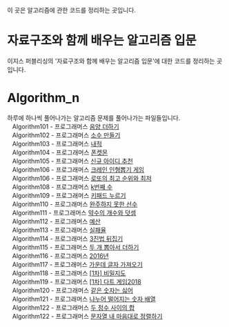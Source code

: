 
이 곳은 알고리즘에 관한 코드를 정리하는 곳입니다.

# 자료구조와 함께 배우는 알고리즘 입문
이지스 퍼블리싱의 '자료구조와 함께 배우는 알고리즘 입문'에 대한 코드를 정리하는 곳입니다.

# Algorithm_n
하루에 하나씩 풀어나가는 알고리즘 문제를 풀어나가는 파일들입니다.<br>
&nbsp;&nbsp;&nbsp;Algorithm101 - 프로그래머스 [음양 더하기](https://programmers.co.kr/learn/courses/30/lessons/76501)<br>
&nbsp;&nbsp;&nbsp;Algorithm102 - 프로그래머스 [소수 만들기](https://programmers.co.kr/learn/courses/30/lessons/12977)<br>
&nbsp;&nbsp;&nbsp;Algorithm103 - 프로그래머스 [내적](https://programmers.co.kr/learn/courses/30/lessons/70128)<br>
&nbsp;&nbsp;&nbsp;Algorithm104 - 프로그래머스 [폰켓몬](https://programmers.co.kr/learn/courses/30/lessons/1845)<br>
&nbsp;&nbsp;&nbsp;Algorithm105 - 프로그래머스 [신규 아이디 추천](https://programmers.co.kr/learn/courses/30/lessons/72410)<br>
&nbsp;&nbsp;&nbsp;Algorithm106 - 프로그래머스 [크레인 인형뽑기 게임](https://programmers.co.kr/learn/courses/30/lessons/64061)<br>
&nbsp;&nbsp;&nbsp;Algorithm106 - 프로그래머스 [로또의 최고 순위와 최저 ](https://programmers.co.kr/learn/courses/30/lessons/77484)<br>
&nbsp;&nbsp;&nbsp;Algorithm108 - 프로그래머스 [k번째 수](https://programmers.co.kr/learn/courses/30/lessons/42748)<br>
&nbsp;&nbsp;&nbsp;Algorithm109 - 프로그래머스 [키패드 누르기](https://programmers.co.kr/learn/courses/30/lessons/67256)<br>
&nbsp;&nbsp;&nbsp;Algorithm110 - 프로그래머스 [완주하지 못한 선수](https://programmers.co.kr/learn/courses/30/lessons/42576)<br>
&nbsp;&nbsp;&nbsp;Algorithm111 - 프로그래머스 [약수의 개수와 덧셈](https://programmers.co.kr/learn/courses/30/lessons/77884)<br>
&nbsp;&nbsp;&nbsp;Algorithm112 - 프로그래머스 [예산](https://programmers.co.kr/learn/courses/30/lessons/12982)<br>
&nbsp;&nbsp;&nbsp;Algorithm113 - 프로그래머스 [실패율](https://programmers.co.kr/learn/courses/30/lessons/12982)<br>
&nbsp;&nbsp;&nbsp;Algorithm114 - 프로그래머스 [3진법 뒤집기](https://programmers.co.kr/learn/courses/30/lessons/68935)<br>
&nbsp;&nbsp;&nbsp;Algorithm115 - 프로그래머스 [두 개 뽑아서 더하기](https://programmers.co.kr/learn/courses/30/lessons/68644)<br>
&nbsp;&nbsp;&nbsp;Algorithm116 - 프로그래머스 [2016년](https://programmers.co.kr/learn/courses/30/lessons/12901)<br>
&nbsp;&nbsp;&nbsp;Algorithm117 - 프로그래머스 [가운데 글자 가져오기](https://programmers.co.kr/learn/courses/30/lessons/12903)<br>
&nbsp;&nbsp;&nbsp;Algorithm118 - 프로그래머스 [[1차] 비밀지도](https://programmers.co.kr/learn/courses/30/lessons/17681)<br>
&nbsp;&nbsp;&nbsp;Algorithm119 - 프로그래머스 [[1차] 다트 게임2018](https://programmers.co.kr/learn/courses/30/lessons/17682)<br>
&nbsp;&nbsp;&nbsp;Algorithm120 - 프로그래머스 [같은 숫자는 싫어](https://programmers.co.kr/learn/courses/30/lessons/12906)<br>
&nbsp;&nbsp;&nbsp;Algorithm121 - 프로그래머스 [나누어 떨어지는 숫자 배열](https://programmers.co.kr/learn/courses/30/lessons/12910)<br>
&nbsp;&nbsp;&nbsp;Algorithm122 - 프로그래머스 [두 정수 사이의 합](https://programmers.co.kr/learn/courses/30/lessons/12912)<br>
&nbsp;&nbsp;&nbsp;Algorithm122 - 프로그래머스 [문자열 내 마음대로 정렬하기](https://programmers.co.kr/learn/courses/30/lessons/12915)<br>
